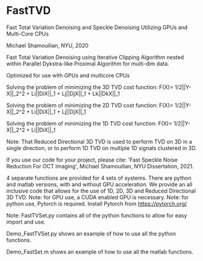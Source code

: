 # FastTVD
Fast Total Variation Denoising and Speckle Denoising Utilizing GPUs and Multi-Core CPUs

Michael Shamouilian, NYU, 2020

Fast Total Variation Denoising using Iterative Clipping Algorithm nested within Parallel Dykstra-like Proximal Algorithm for multi-dim data.

Optimized for use with GPUs and multicore CPUs

Solving the problem of minimizing the 3D TVD cost function: F(X)= 1/2||Y-X||_2^2 + Li||DiX||_1 + Lj||DjX||_1 + Lk||DkX||_1 

Solving the problem of minimizing the 2D TVD cost function: F(X)= 1/2||Y-X||_2^2 + Li||DiX||_1 + Lj||DjX||_1 

Solving the problem of minimizing the 1D TVD cost function: F(X)= 1/2||Y-X||_2^2 + Li||DiX||_1 

Note: That Reduced Directional 3D TVD is used to perform TVD on 3D in a single direction, or to perform 1D TVD on multiple 1D signals clustered in 3D. 

If you use our code for your project, please cite: 'Fast Speckle Noise Reduction For OCT  Imaging', Michael Shamouilian, NYU Dissertation, 2021.


4 separate functions are provided for 4 sets of systems. There are python and matlab versions, with and without GPU acceleration. 
We provide an all inclusive code that allows for the use of 1D, 2D, 3D and Reduced Directional 3D TVD. 
Note: for GPU use, a CUDA enabled GPU is necessary. 
Note: for python use, Pytorch is required. Install Pytorch from https://pytorch.org/

Note: FastTVSet.py contains all of the python functions to allow for easy import and use. 

Demo_FastTVSet.py shows an example of how to use all the python functions.

Demo_FastSet.m shows an example of how to use all the matlab functions.

